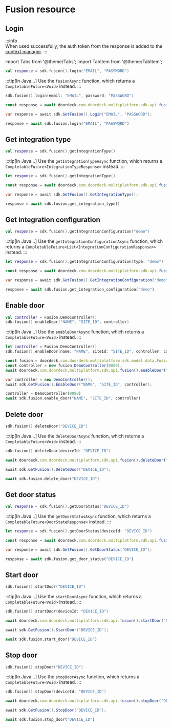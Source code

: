 # Fusion resource

## Login

:::info  
When used successfully, the auth token from the response is added to the [context manager](context-manager.md).
:::

import Tabs from '@theme/Tabs';
import TabItem from '@theme/TabItem';

<Tabs>
<TabItem value="jvm-android" label="JVM & Android">

```kotlin showLineNumbers
val response = sdk.fusion().login("EMAIL", "PASSWORD")
```

:::tip[In Java...]
Use the `fusionAsync` function, which returns a `CompletableFuture<Void>` instead.
:::

</TabItem>
<TabItem value="swift" label="Swift">

```swift showLineNumbers
sdk.fusion().login(email: "EMAIL", password: "PASSWORD")
```

</TabItem>
<TabItem value="js" label="JavaScript">

```js showLineNumbers
const response = await doordeck.com.doordeck.multiplatform.sdk.api.fusion().login("EMAIL", "PASSWORD");
```

</TabItem>
<TabItem value="csharp" label="C#">

```csharp showLineNumbers
var response = await sdk.GetFusion().Login("EMAIL", "PASSWORD");
```

</TabItem>
<TabItem value="python" label="Python">

```python showLineNumbers
response = await sdk.fusion.login("EMAIL", "PASSWORD")
```

</TabItem>
</Tabs>

## Get integration type

<Tabs>
<TabItem value="jvm-android" label="JVM & Android">

```kotlin showLineNumbers
val response = sdk.fusion().getIntegrationType()
```

:::tip[In Java...]
Use the `getIntegrationTypeAsync` function, which returns a `CompletableFuture<IntegrationTypeResponse>` instead.
:::

</TabItem>
<TabItem value="swift" label="Swift">

```swift showLineNumbers
let response = sdk.fusion().getIntegrationType()
```

</TabItem>
<TabItem value="js" label="JavaScript">

```js showLineNumbers
const response = await doordeck.com.doordeck.multiplatform.sdk.api.fusion().getIntegrationType();
```

</TabItem>
<TabItem value="csharp" label="C#">

```csharp showLineNumbers
var response = await sdk.GetFusion().GetIntegrationType();
```

</TabItem>
<TabItem value="python" label="Python">

```python showLineNumbers
response = await sdk.fusion.get_integration_type()
```

</TabItem>
</Tabs>

## Get integration configuration

<Tabs>
<TabItem value="jvm-android" label="JVM & Android">

```kotlin showLineNumbers
val response = sdk.fusion().getIntegrationConfiguration("demo")
```

:::tip[In Java...]
Use the `getIntegrationConfigurationAsync` function, which returns a `CompletableFuture<List<IntegrationConfigurationResponse>>` instead.
:::

</TabItem>
<TabItem value="swift" label="Swift">

```swift showLineNumbers
let response = sdk.fusion().getIntegrationConfiguration(type: "demo")
```

</TabItem>
<TabItem value="js" label="JavaScript">

```js showLineNumbers
const response = await doordeck.com.doordeck.multiplatform.sdk.api.fusion().getIntegrationConfiguration("demo");
```

</TabItem>
<TabItem value="csharp" label="C#">

```csharp showLineNumbers
var response = await sdk.GetFusion().GetIntegrationConfiguration("demo");
```

</TabItem>
<TabItem value="python" label="Python">

```python showLineNumbers
response = await sdk.fusion.get_integration_configuration("demo")
```

</TabItem>
</Tabs>

## Enable door

<Tabs>
<TabItem value="jvm-android" label="JVM & Android">

```kotlin showLineNumbers
val controller = Fusion.DemoController()
sdk.fusion().enableDoor("NAME", "SITE_ID", controller)
```

:::tip[In Java...]
Use the `enableDoorAsync` function, which returns a `CompletableFuture<Void>` instead.
:::

</TabItem>
<TabItem value="swift" label="Swift">

```swift showLineNumbers
let controller = Fusion.DemoController()
sdk.fusion().enableDoor(name: "NAME", siteId: "SITE_ID", controller: controller)
```

</TabItem>
<TabItem value="js" label="JavaScript">

```js showLineNumbers
const fusion = doordeck.com.doordeck.multiplatform.sdk.model.data.Fusion;
const controller = new fusion.DemoController(8080);
await doordeck.com.doordeck.multiplatform.sdk.api.fusion().enableDoor("NAME", "SITE_ID", controller);
```

</TabItem>
<TabItem value="csharp" label="C#">

```csharp showLineNumbers
var controller = new DemoController();
await sdk.GetFusion().EnableDoor("NAME", "SITE_ID", controller);
```

</TabItem>
<TabItem value="python" label="Python">

```python showLineNumbers
controller = DemoController(8080)
await sdk.fusion.enable_door("NAME", "SITE_ID", controller)
```

</TabItem>
</Tabs>

## Delete door

<Tabs>
<TabItem value="jvm-android" label="JVM & Android">

```kotlin showLineNumbers
sdk.fusion().deleteDoor("DEVICE_ID")
```

:::tip[In Java...]
Use the `deleteDoorAsync` function, which returns a `CompletableFuture<Void>` instead.
:::

</TabItem>
<TabItem value="swift" label="Swift">

```swift showLineNumbers
sdk.fusion().deleteDoor(deviceId: "DEVICE_ID")
```

</TabItem>
<TabItem value="js" label="JavaScript">

```js showLineNumbers
await doordeck.com.doordeck.multiplatform.sdk.api.fusion().deleteDoor("DEVICE_ID");
```

</TabItem>
<TabItem value="csharp" label="C#">

```csharp showLineNumbers
await sdk.GetFusion().DeleteDoor("DEVICE_ID");
```

</TabItem>
<TabItem value="python" label="Python">

```python showLineNumbers
await sdk.fusion.delete_door("DEVICE_ID")
```

</TabItem>
</Tabs>

## Get door status

<Tabs>
<TabItem value="jvm-android" label="JVM & Android">

```kotlin showLineNumbers
val response = sdk.fusion().getDoorStatus("DEVICE_ID")
```

:::tip[In Java...]
Use the `getDoorStatusAsync` function, which returns a `CompletableFuture<DoorStateResponse>` instead.
:::

</TabItem>
<TabItem value="swift" label="Swift">

```swift showLineNumbers
let response = sdk.fusion().getDoorStatus(deviceId: "DEVICE_ID")
```

</TabItem>
<TabItem value="js" label="JavaScript">

```js showLineNumbers
const response = await doordeck.com.doordeck.multiplatform.sdk.api.fusion().getDoorStatus("DEVICE_ID");
```

</TabItem>
<TabItem value="csharp" label="C#">

```csharp showLineNumbers
var response = await sdk.GetFusion().GetDoorStatus("DEVICE_ID");
```

</TabItem>
<TabItem value="python" label="Python">

```python showLineNumbers
response = await sdk.fusion.get_door_status("DEVICE_ID")
```

</TabItem>
</Tabs>

## Start door

<Tabs>
<TabItem value="jvm-android" label="JVM & Android">

```kotlin showLineNumbers
sdk.fusion().startDoor("DEVICE_ID")
```

:::tip[In Java...]
Use the `startDoorAsync` function, which returns a `CompletableFuture<Void>` instead.
:::

</TabItem>
<TabItem value="swift" label="Swift">

```swift showLineNumbers
sdk.fusion().startDoor(deviceId: "DEVICE_ID")
```

</TabItem>
<TabItem value="js" label="JavaScript">

```js showLineNumbers
await doordeck.com.doordeck.multiplatform.sdk.api.fusion().startDoor("DEVICE_ID");
```

</TabItem>
<TabItem value="csharp" label="C#">

```csharp showLineNumbers
await sdk.GetFusion().StartDoor("DEVICE_ID");
```

</TabItem>
<TabItem value="python" label="Python">

```python showLineNumbers
await sdk.fusion.start_door("DEVICE_ID")
```

</TabItem>
</Tabs>

## Stop door

<Tabs>
<TabItem value="jvm-android" label="JVM & Android">

```kotlin showLineNumbers
sdk.fusion().stopDoor("DEVICE_ID")
```

:::tip[In Java...]
Use the `stopDoorAsync` function, which returns a `CompletableFuture<Void>` instead.
:::

</TabItem>
<TabItem value="swift" label="Swift">

```swift showLineNumbers
sdk.fusion().stopDoor(deviceId: "DEVICE_ID")
```

</TabItem>
<TabItem value="js" label="JavaScript">

```js showLineNumbers
await doordeck.com.doordeck.multiplatform.sdk.api.fusion().stopDoor("DEVICE_ID");
```

</TabItem>
<TabItem value="csharp" label="C#">

```csharp showLineNumbers
await sdk.GetFusion().StopDoor("DEVICE_ID");
```

</TabItem>
<TabItem value="python" label="Python">

```python showLineNumbers
await sdk.fusion.stop_door("DEVICE_ID")
```

</TabItem>
</Tabs>
